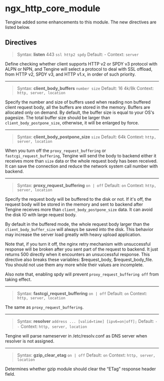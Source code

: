 # ngx_http_core_module

Tengine added some enhancements to this module. The new directives are listed below.

## Directives

> Syntax: **listen** 443 `ssl http2 spdy`
> Default: -
> Context: `server`

Define checking whether client supports HTTP v2 or SPDY v3 protocol with ALPN or NPN, and Tengine will select a protocol to deal with SSL offload, from HTTP v2, SPDY v3, and HTTP v1.x, in order of such priority.


---

> Syntax: **client_body_buffers** `number size`
> Default: 16 4k/8k
> Context: `http, server, location`


Specify the number and size of buffers used when reading non buffered client request body, all the buffers are stored in the memory. Buffers are allocated only on demand. By default, the buffer size is equal to your OS's pagesize. The total buffer size should be larger than `client_body_postpone_size`, otherwise, it will be enlarged by force.


---

> Syntax: **client_body_postpone_size** `size`
> Default: 64k
> Context: `http, server, location`

When you turn off the `proxy_request_buffering` or `fastcgi_request_buffering`, Tengine will send the body to backend either it receives more than `size` data or the whole request body has been received. It can save the connection and reduce the network system call number with backend. 


---

> Syntax: **proxy_request_buffering** `on | off`
> Default: `on`
> Context: `http, server, location`

Specify the request body will be buffered to the disk or not. If it's off, the request body will be stored in the memory and sent to backend after Tengine receives more than `client_body_postpone_size` data. It can avoid the disk IO with large request body.

By default in the buffered mode, the whole request body larger than the `client_body_buffer_size` will always be saved into the disk. This behavior may increase the server load greatly with heavy upload application.

Note that, if you turn it off, the nginx retry mechanism with unsuccessful response will be broken after you sent part of the request to backend. It just returns 500 directly when it encounters an unsuccessful response. This directive also breaks these variables: $request_body, $request_body_file. You should not use them any more while their values are incomplete.

Also note that, enabling spdy will prevent `proxy_request_buffering off` from taking effect.

---

> Syntax: **fastcgi_request_buffering** `on | off`
> Default: `on`
> Context: `http, server, location`

The same as `proxy_request_buffering`.

---

> Syntax: **resolver** `address ... [valid=time] [ipv6=on|off];`
> Default: `--`
> Context: `http, server, location`


Tengine will parse nameserver in /etc/resolv.conf as DNS server when resolver is not assigned.


---

> Syntax: **gzip_clear_etag** `on | off`
> Default: `on`
> Context: `http, server, location`

Determines whether gzip module should clear the “ETag” response header field.

